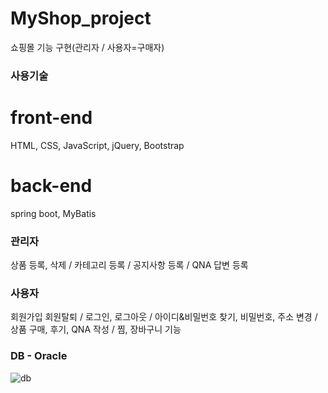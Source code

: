 # MyShop_project
쇼핑몰 기능 구현(관리자 / 사용자=구매자)

### 사용기술
# front-end
HTML, CSS, JavaScript, jQuery, Bootstrap
# back-end
spring boot, MyBatis

### 관리자
상품 등록, 삭제 / 카테고리 등록 / 공지사항 등록 / QNA 답변 등록
### 사용자
회원가입 회원탈퇴 / 로그인, 로그아웃 / 아이디&비밀번호 찾기, 비밀번호, 주소 변경 / 상품 구매, 후기, QNA 작성 / 찜, 장바구니 기능

### DB - Oracle
![db](https://user-images.githubusercontent.com/42922919/154598247-3d482773-9282-405d-a8c7-bc5f6dff5cd3.png)
